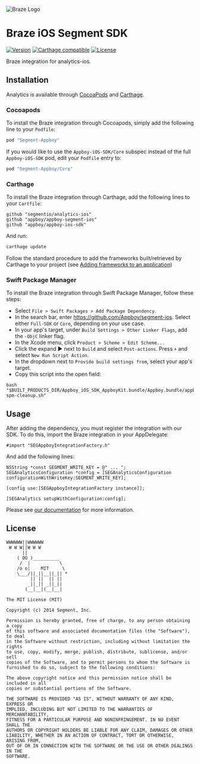 ![Braze Logo](https://github.com/Appboy/appboy-segment-ios/blob/master/braze-logo.png)

Braze iOS Segment SDK
==========

[![Version](https://img.shields.io/cocoapods/v/Segment-Appboy.svg?style=flat)](http://cocoapods.org/pods/Segment-Appboy)
[![Carthage compatible](https://img.shields.io/badge/Carthage-compatible-4BC51D.svg?style=flat)](https://github.com/Carthage/Carthage)
[![License](https://img.shields.io/cocoapods/l/Segment-Appboy.svg?style=flat)](http://cocoapods.org/pods/Segment-Appboy)

Braze integration for analytics-ios.

## Installation

Analytics is available through [CocoaPods](http://cocoapods.org) and [Carthage](https://github.com/Carthage/Carthage). 

### Cocoapods
To install the Braze integration through Cocoapods, simply add the following line to your `Podfile`:

```ruby
pod "Segment-Appboy"
```

If you would like to use the `Appboy-iOS-SDK/Core` subspec instead of the full `Appboy-iOS-SDK` pod, edit your `Podfile` entry to:

```ruby
pod "Segment-Appboy/Core"
```

### Carthage

To install the Braze integration through Carthage, add the following lines to your `Cartfile`:

```
github "segmentio/analytics-ios"
github "appboy/appboy-segment-ios"
github "appboy/appboy-ios-sdk"
```

And run: 
```sh
carthage update
```

Follow the standard procedure to add the frameworks built/retrieved by Carthage to your project (see [Adding frameworks to an application](https://github.com/Carthage/Carthage#adding-frameworks-to-an-application))

### Swift Package Manager

To install the Braze integration through Swift Package Manager, follow these steps:

- Select `File > Swift Packages > Add Package Dependency`.
- In the search bar, enter https://github.com/Appboy/segment-ios. Select either `Full-SDK` or `Core`, depending on your use case.
- In your app's target, under `Build Settings > Other Linker Flags`, add the `-ObjC` linker flag.
- In the Xcode menu, click `Product > Scheme > Edit Scheme...`
- Click the expand ▶️ next to `Build` and select `Post-actions`. Press `+` and select `New Run Script Action`.
- In the dropdown next to `Provide build settings from`, select your app's target.
- Copy this script into the open field:
```
bash "$BUILT_PRODUCTS_DIR/Appboy_iOS_SDK_AppboyKit.bundle/Appboy.bundle/appboy-spm-cleanup.sh"
```

## Usage

After adding the dependency, you must register the integration with our SDK. To do this, import the Braze integration in your AppDelegate:


```
#import "SEGAppboyIntegrationFactory.h"
```

And add the following lines:

```
NSString *const SEGMENT_WRITE_KEY = @" ... ";
SEGAnalyticsConfiguration *config = [SEGAnalyticsConfiguration configurationWithWriteKey:SEGMENT_WRITE_KEY];

[config use:[SEGAppboyIntegrationFactory instance]];

[SEGAnalytics setupWithConfiguration:config];
```

Please see [our documentation](https://segment.com/docs/integrations/appboy/#ios) for more information.

## License

```
WWWWWW||WWWWWW
 W W W||W W W
      ||
    ( OO )__________
     /  |           \
    /o o|    MIT     \
    \___/||_||__||_|| *
         || ||  || ||
        _||_|| _||_||
       (__|__|(__|__|

The MIT License (MIT)

Copyright (c) 2014 Segment, Inc.

Permission is hereby granted, free of charge, to any person obtaining a copy
of this software and associated documentation files (the "Software"), to deal
in the Software without restriction, including without limitation the rights
to use, copy, modify, merge, publish, distribute, sublicense, and/or sell
copies of the Software, and to permit persons to whom the Software is
furnished to do so, subject to the following conditions:

The above copyright notice and this permission notice shall be included in all
copies or substantial portions of the Software.

THE SOFTWARE IS PROVIDED "AS IS", WITHOUT WARRANTY OF ANY KIND, EXPRESS OR
IMPLIED, INCLUDING BUT NOT LIMITED TO THE WARRANTIES OF MERCHANTABILITY,
FITNESS FOR A PARTICULAR PURPOSE AND NONINFRINGEMENT. IN NO EVENT SHALL THE
AUTHORS OR COPYRIGHT HOLDERS BE LIABLE FOR ANY CLAIM, DAMAGES OR OTHER
LIABILITY, WHETHER IN AN ACTION OF CONTRACT, TORT OR OTHERWISE, ARISING FROM,
OUT OF OR IN CONNECTION WITH THE SOFTWARE OR THE USE OR OTHER DEALINGS IN THE
SOFTWARE.
```
